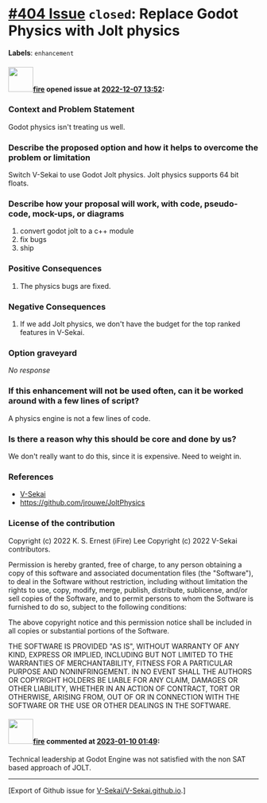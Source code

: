 # [\#404 Issue](https://github.com/V-Sekai/V-Sekai.github.io/issues/404) `closed`: Replace Godot Physics with Jolt physics
**Labels**: `enhancement`


#### <img src="https://avatars.githubusercontent.com/u/32321?u=c2e06a3d2b49a467aa907e54aa259516440267cc&v=4" width="50">[fire](https://github.com/fire) opened issue at [2022-12-07 13:52](https://github.com/V-Sekai/V-Sekai.github.io/issues/404):

### Context and Problem Statement

Godot physics isn't treating us well.

### Describe the proposed option and how it helps to overcome the problem or limitation

Switch V-Sekai to use Godot Jolt physics. Jolt physics supports 64 bit floats.

### Describe how your proposal will work, with code, pseudo-code, mock-ups, or diagrams

1. convert godot jolt to a c++ module
2. fix bugs 
3. ship

### Positive Consequences

1. The physics bugs are fixed.

### Negative Consequences

1. If we add Jolt physics, we don't have the budget for the top ranked features in V-Sekai.

### Option graveyard

_No response_

### If this enhancement will not be used often, can it be worked around with a few lines of script?

A physics engine is not a few lines of code.

### Is there a reason why this should be core and done by us?

We don't really want to do this, since it is expensive. Need to weight in.

### References

- [V-Sekai](https://v-sekai.org/)
- https://github.com/jrouwe/JoltPhysics


### License of the contribution

Copyright (c) 2022 K. S. Ernest (iFire) Lee
Copyright (c) 2022 V-Sekai contributors.

Permission is hereby granted, free of charge, to any person obtaining a copy of this software and associated documentation files (the "Software"), to deal in the Software without restriction, including without limitation the rights to use, copy, modify, merge, publish, distribute, sublicense, and/or sell copies of the Software, and to permit persons to whom the Software is furnished to do so, subject to the following conditions:

The above copyright notice and this permission notice shall be included in all copies or substantial portions of the Software.

THE SOFTWARE IS PROVIDED "AS IS", WITHOUT WARRANTY OF ANY KIND, EXPRESS OR IMPLIED, INCLUDING BUT NOT LIMITED TO THE WARRANTIES OF MERCHANTABILITY, FITNESS FOR A PARTICULAR PURPOSE AND NONINFRINGEMENT. IN NO EVENT SHALL THE AUTHORS OR COPYRIGHT HOLDERS BE LIABLE FOR ANY CLAIM, DAMAGES OR OTHER LIABILITY, WHETHER IN AN ACTION OF CONTRACT, TORT OR OTHERWISE, ARISING FROM, OUT OF OR IN CONNECTION WITH THE SOFTWARE OR THE USE OR OTHER DEALINGS IN THE SOFTWARE.


#### <img src="https://avatars.githubusercontent.com/u/32321?u=c2e06a3d2b49a467aa907e54aa259516440267cc&v=4" width="50">[fire](https://github.com/fire) commented at [2023-01-10 01:49](https://github.com/V-Sekai/V-Sekai.github.io/issues/404#issuecomment-1376611018):

Technical leadership at Godot Engine was not satisfied with the non SAT based approach of JOLT.


-------------------------------------------------------------------------------



[Export of Github issue for [V-Sekai/V-Sekai.github.io](https://github.com/V-Sekai/V-Sekai.github.io).]
